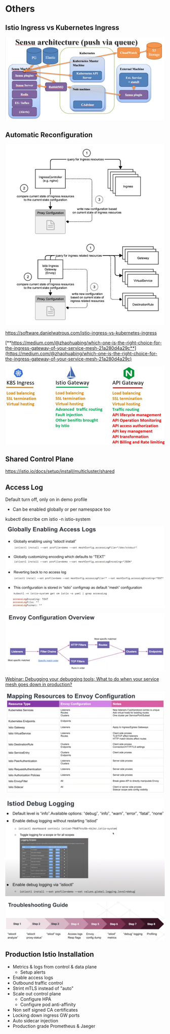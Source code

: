 # Others

## Istio Ingress vs Kubernetes Ingress

![image](../../../media/DevOps-Monitoring-Others-image1.jpg)

## Automatic Reconfiguration

![image](../../../media/DevOps-Monitoring-Others-image2.jpg)

https://software.danielwatrous.com/istio-ingress-vs-kubernetes-ingress

[**https://medium.com/@zhaohuabing/which-one-is-the-right-choice-for-the-ingress-gateway-of-your-service-mesh-21a280d4a29c**](https://medium.com/@zhaohuabing/which-one-is-the-right-choice-for-the-ingress-gateway-of-your-service-mesh-21a280d4a29c)

![image](../../../media/DevOps-Monitoring-Others-image3.jpg)

## Shared Control Plane

https://istio.io/docs/setup/install/multicluster/shared

## Access Log

Default turn off, only on in demo profile

- Can be enabled globally or per namespace too

kubectl describe cm istio -n istio-system

![image](../../../media/DevOps-Monitoring-Others-image4.jpg)

![image](../../../media/DevOps-Monitoring-Others-image5.jpg)

[Webinar: Debugging your debugging tools; What to do when your service mesh goes down in production?](https://www.youtube.com/watch?v=XAKY24b7XjQ)

![image](../../../media/DevOps-Monitoring-Others-image7.jpg)

![image](../../../media/DevOps-Monitoring-Others-image8.jpg)

![image](../../../media/DevOps-Monitoring-Others-image9.jpg)

## Production Istio Installation

- Metrics & logs from control & data plane
  - Setup alerts
- Enable access logs
- Outbound traffic control
- Strint mTLS instead of "auto"
- Scale out control plane
  - Configure HPA
  - Configure pod anti-affinity
- Non self signed CA certificates
- Locking down ingress GW ports
- Auto sidecar injection
- Production grade Prometheus & Jaeger
